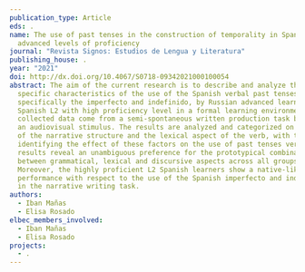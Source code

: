 ```yaml
---
publication_type: Article
eds: .
name: The use of past tenses in the construction of temporality in Spanish L2 at
  advanced levels of proficiency
journal: "Revista Signos: Estudios de Lengua y Literatura"
publishing_house: .
year: "2021"
doi: http://dx.doi.org/10.4067/S0718-09342021000100054
abstract: The aim of the current research is to describe and analyze the
  specific characteristics of the use of the Spanish verbal past tenses,
  specifically the imperfecto and indefinido, by Russian advanced learners of
  Spanish L2 with high proficiency level in a formal learning environment. The
  collected data come from a semi-spontaneous written production task based on
  an audiovisual stimulus. The results are analyzed and categorized on the basis
  of the narrative structure and the lexical aspect of the verb, with the aim of
  identifying the effect of these factors on the use of past tenses verbs. The
  results reveal an unambiguous preference for the prototypical combinations
  between grammatical, lexical and discursive aspects across all groups.
  Moreover, the highly proficient L2 Spanish learners show a native-like
  performance with respect to the use of the Spanish imperfecto and indefinido
  in the narrative writing task.
authors:
  - Iban Mañas
  - Elisa Rosado
elbec_members_involved:
  - Iban Mañas
  - Elisa Rosado
projects:
  - .
---
```

